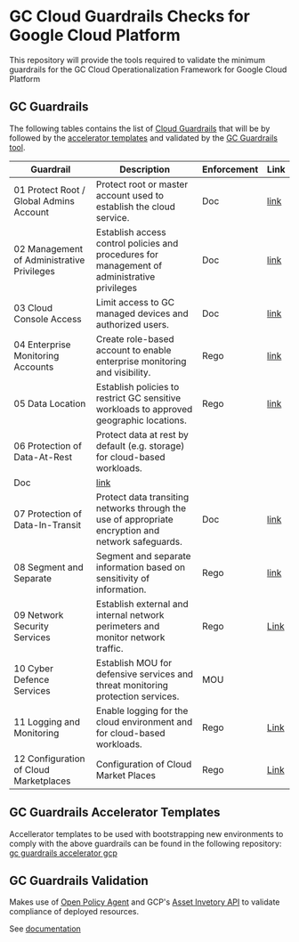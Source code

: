 # GC Cloud Guardrails Checks for Google Cloud Platform

This repository will provide the tools required to validate the minimum guardrails for the GC Cloud Operationalization Framework for Google Cloud Platform

## GC Guardrails

The following tables contains the list of [Cloud Guardrails](https://github.com/canada-ca/cloud-guardrails) that will be by followed by the [accelerator templates](#gc-guardrails-accelerator-templates) and validated by the [GC Guardrails tool](#gc-guardrails-validation). 

| Guardrail | Description | Enforcement | Link |
|----|----|----| --- |
| 01 Protect Root / Global Admins Account | Protect root or master account used to establish the cloud service. | Doc | [link](./guardrails/01-mfa-validation/guardrail-1-mfa.md)  |
| 02 Management of Administrative Privileges | Establish access control policies and procedures for management of administrative privileges | Doc | [link](./guardrails/02-management-administration-privileges/management-administration-privileges.md)   |
| 03 Cloud Console Access | Limit access to GC managed devices and authorized users. | Doc | [link](./guardrails/03-cloud-console-access/cloud-console-access.md)  |
| 04 Enterprise Monitoring Accounts | Create role-based account to enable enterprise monitoring and visibility. | Rego | [link](guardrails/04-monitoring-account/04-monitoring-account.rego) |
| 05 Data Location | Establish policies to restrict GC sensitive workloads to approved geographic locations. | Rego | [link](guardrails/05-data-location/guardrail-6-data-location.md) |
| 06 Protection of Data-At-Rest | Protect data at rest by default (e.g. storage) for cloud-based workloads.
 | Doc | [link](./guardrails/guardrail-6-at-rest.md) |
| 07 Protection of Data-In-Transit | Protect data transiting networks through the use of appropriate encryption and network safeguards. | Doc | [link](./guardrails/guardrail-7-in-transit.md) |
| 08 Segment and Separate | Segment and separate information based on sensitivity of information. | Rego | [link](guardrails/06-segment-and-separate/guardrail-8-segment-seperate.md) |
| 09 Network Security Services | Establish external and internal network perimeters and monitor network traffic.| Rego | [Link](guardrails/09-network-security-services/guardrail-9-network-security-services.md) |
| 10 Cyber Defence Services | Establish MOU for defensive services and threat monitoring protection services. | MOU |
| 11 Logging and Monitoring | Enable logging for the cloud environment and for cloud-based workloads. | Rego | [Link](guardrails/11-logging-and-monitoring/11-Logging-and-Monitoring.rego) |
| 12 Configuration of Cloud Marketplaces | Configuration of Cloud Market Places | Rego | [Link](guardrails/12-market-place/guardrail-12-marketplace) |


## GC Guardrails Accelerator Templates

Accellerator templates to be used with bootstrapping new environments to comply with the above guardrails can be found in the following repository: [gc guardrails accelerator gcp](https://github.com/canada-ca/accelerators_accelerateurs-gcp)


## GC Guardrails Validation

Makes use of [Open Policy Agent](https://www.openpolicyagent.org/) and GCP's [Asset Invetory API](https://cloud.google.com/asset-inventory) to validate compliance of deployed resources.

See [documentation](guardrails-check/README.md)